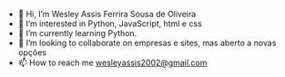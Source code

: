 - 👋 Hi, I’m Wesley Assis Ferrira Sousa de Oliveira 
- 👀 I’m interested in  Python, JavaScript, html e css
- 🌱 I’m currently learning Python.
- 💞️ I’m looking to collaborate on empresas e sites, mas aberto a novas opções
- 📫 How to reach me  wesleyassis2002@gmail.com

<!---
WesleyAssisFer/WesleyAssisFer is a ✨ special ✨ repository because its `README.md` (this file) appears on your GitHub profile.
You can click the Preview link to take a look at your changes.
--->
